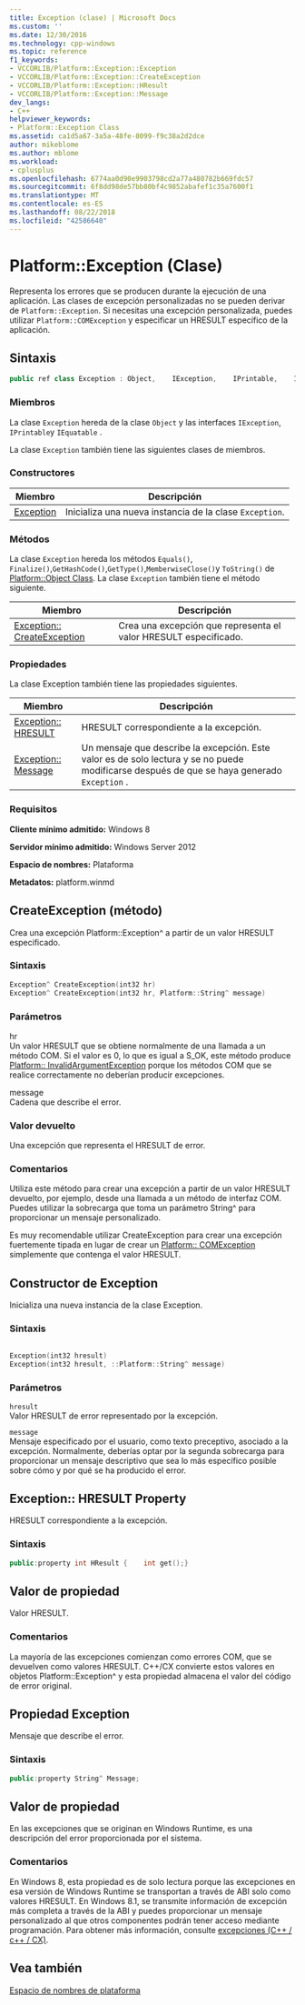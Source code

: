```yaml
---
title: Exception (clase) | Microsoft Docs
ms.custom: ''
ms.date: 12/30/2016
ms.technology: cpp-windows
ms.topic: reference
f1_keywords:
- VCCORLIB/Platform::Exception::Exception
- VCCORLIB/Platform::Exception::CreateException
- VCCORLIB/Platform::Exception::HResult
- VCCORLIB/Platform::Exception::Message
dev_langs:
- C++
helpviewer_keywords:
- Platform::Exception Class
ms.assetid: ca1d5a67-3a5a-48fe-8099-f9c38a2d2dce
author: mikeblome
ms.author: mblome
ms.workload:
- cplusplus
ms.openlocfilehash: 6774aa0d90e9903798cd2a77a480782b669fdc57
ms.sourcegitcommit: 6f8dd98de57bb80bf4c9852abafef1c35a7600f1
ms.translationtype: MT
ms.contentlocale: es-ES
ms.lasthandoff: 08/22/2018
ms.locfileid: "42586640"
---
```

# <a name="platformexception-class"></a>Platform::Exception (Clase)
Representa los errores que se producen durante la ejecución de una aplicación. Las clases de excepción personalizadas no se pueden derivar de `Platform::Exception`. Si necesitas una excepción personalizada, puedes utilizar `Platform::COMException` y especificar un HRESULT específico de la aplicación.  
  
## <a name="syntax"></a>Sintaxis  
  
```cpp  
public ref class Exception : Object,    IException,    IPrintable,    IEquatable  
```  
  
### <a name="members"></a>Miembros  
 La clase `Exception` hereda de la clase `Object` y las interfaces `IException`, `IPrintable`y `IEquatable` .  
  
 La clase `Exception` también tiene las siguientes clases de miembros.  
  
### <a name="constructors"></a>Constructores  
  
|Miembro|Descripción|  
|------------|-----------------|  
|[Exception](#ctor)|Inicializa una nueva instancia de la clase `Exception`.|  
  
### <a name="methods"></a>Métodos  
 La clase `Exception` hereda los métodos `Equals()`, `Finalize()`,`GetHashCode()`,`GetType()`,`MemberwiseClose()`y `ToString()` de [Platform::Object Class](../cppcx/platform-object-class.md). La clase `Exception` también tiene el método siguiente.  
  
|Miembro|Descripción|  
|------------|-----------------|  
|[Exception:: CreateException](#createexception)|Crea una excepción que representa el valor HRESULT especificado.|  
  
### <a name="properties"></a>Propiedades  
 La clase Exception también tiene las propiedades siguientes.  
  
|Miembro|Descripción|  
|------------|-----------------|  
|[Exception:: HRESULT](#hresult)|HRESULT correspondiente a la excepción.|  
|[Exception:: Message](#message)|Un mensaje que describe la excepción. Este valor es de solo lectura y se no puede modificarse después de que se haya generado `Exception` .|  
  
### <a name="requirements"></a>Requisitos  
 **Cliente mínimo admitido:** Windows 8  
  
 **Servidor mínimo admitido:** Windows Server 2012  
  
 **Espacio de nombres:** Plataforma  
  
 **Metadatos:** platform.winmd  

## <a name="createexception"></a> CreateException (método)
Crea una excepción Platform::Exception^ a partir de un valor HRESULT especificado.  
  
### <a name="syntax"></a>Sintaxis  
  
```cpp  
Exception^ CreateException(int32 hr)  
Exception^ CreateException(int32 hr, Platform::String^ message)  
```  
  
### <a name="parameters"></a>Parámetros  
 hr  
 Un valor HRESULT que se obtiene normalmente de una llamada a un método COM. Si el valor es 0, lo que es igual a S_OK, este método produce [Platform:: InvalidArgumentException](../cppcx/platform-invalidargumentexception-class.md) porque los métodos COM que se realice correctamente no deberían producir excepciones.  
  
 message  
 Cadena que describe el error.  
  
### <a name="return-value"></a>Valor devuelto  
 Una excepción que representa el HRESULT de error.  
  
### <a name="remarks"></a>Comentarios  
 Utiliza este método para crear una excepción a partir de un valor HRESULT devuelto, por ejemplo, desde una llamada a un método de interfaz COM. Puedes utilizar la sobrecarga que toma un parámetro String^ para proporcionar un mensaje personalizado.  
  
 Es muy recomendable utilizar CreateException para crear una excepción fuertemente tipada en lugar de crear un [Platform:: COMException](../cppcx/platform-comexception-class.md) simplemente que contenga el valor HRESULT.  
  


## <a name="ctor"></a>  Constructor de Exception
Inicializa una nueva instancia de la clase Exception.  
  
### <a name="syntax"></a>Sintaxis  
  
```cpp  
  
Exception(int32 hresult)  
Exception(int32 hresult, ::Platform::String^ message)  
```  
  
### <a name="parameters"></a>Parámetros  
 `hresult`  
 Valor HRESULT de error representado por la excepción.  
  
 `message`  
 Mensaje especificado por el usuario, como texto preceptivo, asociado a la excepción. Normalmente, deberías optar por la segunda sobrecarga para proporcionar un mensaje descriptivo que sea lo más específico posible sobre cómo y por qué se ha producido el error.  
  


## <a name="hresult"></a>  Exception:: HRESULT Property
HRESULT correspondiente a la excepción.  
  
### <a name="syntax"></a>Sintaxis  
  
```cpp  
public:property int HResult {    int get();}  
```  
  
## <a name="property-value"></a>Valor de propiedad  
 Valor HRESULT.  
  
### <a name="remarks"></a>Comentarios  
 La mayoría de las excepciones comienzan como errores COM, que se devuelven como valores HRESULT. C++/CX convierte estos valores en objetos Platform::Exception^ y esta propiedad almacena el valor del código de error original.  
  


## <a name="message"></a> Propiedad Exception
Mensaje que describe el error.  
  
### <a name="syntax"></a>Sintaxis  
  
```cpp  
public:property String^ Message;  
```  
  
## <a name="property-value"></a>Valor de propiedad  
 En las excepciones que se originan en Windows Runtime, es una descripción del error proporcionada por el sistema.  
  
### <a name="remarks"></a>Comentarios  
 En Windows 8, esta propiedad es de solo lectura porque las excepciones en esa versión de Windows Runtime se transportan a través de ABI solo como valores HRESULT. En Windows 8.1, se transmite información de excepción más completa a través de la ABI y puedes proporcionar un mensaje personalizado al que otros componentes podrán tener acceso mediante programación. Para obtener más información, consulte [excepciones (C++ / c++ / CX)](../cppcx/exceptions-c-cx.md).  
  

  
## <a name="see-also"></a>Vea también  
 [Espacio de nombres de plataforma](../cppcx/platform-namespace-c-cx.md)